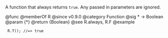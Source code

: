A function that always returns `true`. Any passed in parameters are ignored.

@func
@memberOf R
@since v0.9.0
@category Function
@sig * -> Boolean
@param {*}
@return {Boolean}
@see R.always, R.F
@example

     R.T(); //=> true
